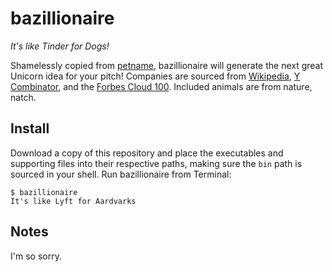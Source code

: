 # bazillionaire
*It's like Tinder for Dogs!* 

Shamelessly copied from [petname](https://github.com/dustinkirkland/petname), bazillionaire will generate the next great Unicorn idea for your pitch! Companies are sourced from [Wikipedia](https://en.wikipedia.org/wiki/List_of_unicorn_startup_companies#Unicorns_list), [Y Combinator](https://www.ycombinator.com/companies/?batch=W21), and the [Forbes Cloud 100](https://www.forbes.com/cloud100). Included animals are from nature, natch. 

## Install
Download a copy of this repository and place the executables and supporting files into their respective paths, making sure the `bin` path is sourced in your shell. Run bazillionaire from Terminal:
```
$ bazillionaire
It's like Lyft for Aardvarks
```

## Notes
I'm so sorry. 
